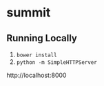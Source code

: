 # summit

## Running Locally

1. `bower install`
2. `python -m SimpleHTTPServer`

http://localhost:8000
